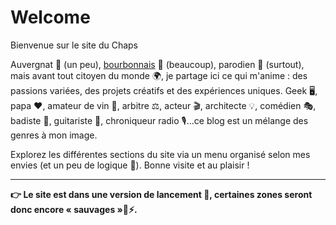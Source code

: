 # Welcome

Bienvenue sur le site du Chaps

Auvergnat 🌋 (un peu), [bourbonnais](./bourbonnais/) 🏰 (beaucoup), parodien 🚜 (surtout), mais avant tout citoyen du monde 🌍, je partage ici ce qui m'anime : des passions variées, des projets créatifs et des expériences uniques. Geek 🖥️, papa ❤️, amateur de vin 🍷, arbitre ⚖️, acteur 🎬, architecte 💡, comédien 🎭, badiste 🏸, guitariste 🎸, chroniqueur radio 🎙️...ce blog est un mélange des genres à mon image.

Explorez les différentes sections du site via un menu organisé selon mes envies (et un peu de logique 🧠). Bonne visite et au plaisir !

---

**👉 Le site est dans une version de lancement 🚀, certaines zones seront donc encore « sauvages »🔧⚡.**
